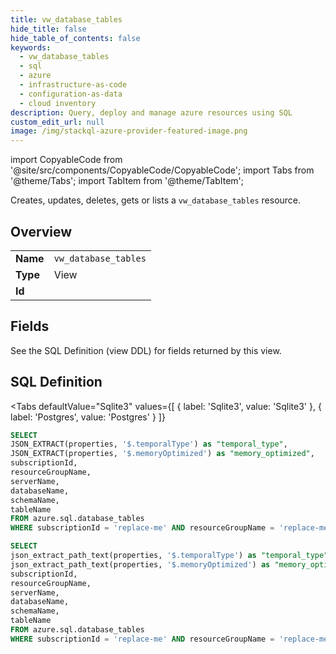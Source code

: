 ```yaml
--- 
title: vw_database_tables
hide_title: false
hide_table_of_contents: false
keywords:
  - vw_database_tables
  - sql
  - azure
  - infrastructure-as-code
  - configuration-as-data
  - cloud inventory
description: Query, deploy and manage azure resources using SQL
custom_edit_url: null
image: /img/stackql-azure-provider-featured-image.png
---
```


import CopyableCode from '@site/src/components/CopyableCode/CopyableCode';
import Tabs from '@theme/Tabs';
import TabItem from '@theme/TabItem';

Creates, updates, deletes, gets or lists a <code>vw_database_tables</code> resource.

## Overview
<table><tbody>
<tr><td><b>Name</b></td><td><code>vw_database_tables</code></td></tr>
<tr><td><b>Type</b></td><td>View</td></tr>
<tr><td><b>Id</b></td><td><CopyableCode code="azure.sql.vw_database_tables" /></td></tr>
</tbody></table>

## Fields

See the SQL Definition (view DDL) for fields returned by this view.

## SQL Definition

<Tabs
defaultValue="Sqlite3"
values={[
{ label: 'Sqlite3', value: 'Sqlite3' },
{ label: 'Postgres', value: 'Postgres' }
]}
>
<TabItem value="Sqlite3">

```sql
SELECT
JSON_EXTRACT(properties, '$.temporalType') as "temporal_type",
JSON_EXTRACT(properties, '$.memoryOptimized') as "memory_optimized",
subscriptionId,
resourceGroupName,
serverName,
databaseName,
schemaName,
tableName
FROM azure.sql.database_tables
WHERE subscriptionId = 'replace-me' AND resourceGroupName = 'replace-me' AND serverName = 'replace-me' AND databaseName = 'replace-me' AND schemaName = 'replace-me';
```

</TabItem>
<TabItem value="Postgres">

```sql
SELECT
json_extract_path_text(properties, '$.temporalType') as "temporal_type",
json_extract_path_text(properties, '$.memoryOptimized') as "memory_optimized",
subscriptionId,
resourceGroupName,
serverName,
databaseName,
schemaName,
tableName
FROM azure.sql.database_tables
WHERE subscriptionId = 'replace-me' AND resourceGroupName = 'replace-me' AND serverName = 'replace-me' AND databaseName = 'replace-me' AND schemaName = 'replace-me';
```

</TabItem>
</Tabs>
